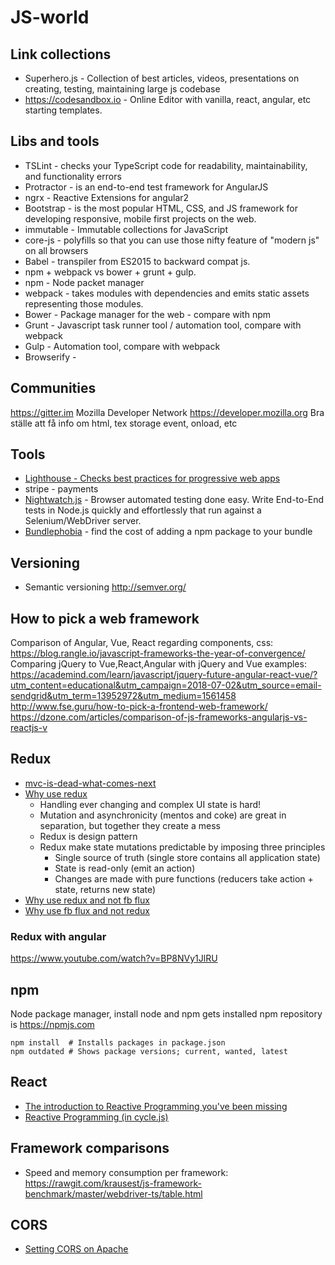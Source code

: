 # JS-world

## Link collections

* Superhero.js - Collection of best articles, videos, presentations on creating, testing, maintaining large js codebase
* https://codesandbox.io - Online Editor with vanilla, react, angular, etc starting templates.

## Libs and tools

* TSLint - checks your TypeScript code for readability, maintainability, and functionality errors
* Protractor - is an end-to-end test framework for AngularJS
* ngrx - Reactive Extensions for angular2
* Bootstrap - is the most popular HTML, CSS, and JS framework for developing responsive, mobile first projects on the web.
* immutable - Immutable collections for JavaScript
* core-js - polyfills so that you can use those nifty feature of "modern js" on all browsers
* Babel - transpiler from ES2015 to backward compat js.
* npm + webpack vs bower + grunt + gulp.
* npm - Node packet manager
* webpack - takes modules with dependencies and emits static assets representing those modules.
* Bower - Package manager for the web - compare with npm 
* Grunt - Javascript task runner tool / automation tool, compare with webpack
* Gulp - Automation tool, compare with webpack
* Browserify - 

## Communities

<https://gitter.im>
Mozilla Developer Network <https://developer.mozilla.org> Bra ställe att få info om html, tex storage event, onload, etc

## Tools

* [Lighthouse - Checks best practices for progressive web apps](https://www.youtube.com/watch?v=6LQJtH90-aA)
* stripe - payments
* [Nightwatch.js](http://nightwatchjs.org/) - Browser automated testing done easy. Write End-to-End tests in Node.js quickly and effortlessly that run against a Selenium/WebDriver server. 
* [Bundlephobia](https://bundlephobia.com/) - find the cost of adding a npm package to your bundle

## Versioning

* Semantic versioning <http://semver.org/>

## How to pick a web framework

Comparison of Angular, Vue, React regarding components, css: https://blog.rangle.io/javascript-frameworks-the-year-of-convergence/
Comparing jQuery to Vue,React,Angular with jQuery and Vue examples: https://academind.com/learn/javascript/jquery-future-angular-react-vue/?utm_content=educational&utm_campaign=2018-07-02&utm_source=email-sendgrid&utm_term=13952972&utm_medium=1561458
http://www.fse.guru/how-to-pick-a-frontend-web-framework/
https://dzone.com/articles/comparison-of-js-frameworks-angularjs-vs-reactjs-v

## Redux

* [mvc-is-dead-what-comes-next](https://dzone.com/articles/mvc-is-dead-what-comes-next)
* [Why use redux](http://redux.js.org/docs/introduction/Motivation.html)
  * Handling ever changing and complex UI state is hard!
  * Mutation and asynchronicity (mentos and coke) are great in separation, but together they create a mess
  * Redux is design pattern
  * Redux make state mutations predictable by imposing three principles
    * Single source of truth (single store contains all application state)
    * State is read-only (emit an action)
    * Changes are made with pure functions (reducers take action + state, returns new state)
* [Why use redux and not fb flux](http://stackoverflow.com/questions/32461229/why-use-redux-over-facebook-flux)
* [Why use fb flux and not redux](http://stackoverflow.com/questions/32021763/what-could-be-the-downsides-of-using-redux-instead-of-flux/32916602#32916602)

### Redux with angular

<https://www.youtube.com/watch?v=BP8NVy1JlRU>

## npm

Node package manager, install node and npm gets installed
npm repository is <https://npmjs.com>

    npm install  # Installs packages in package.json
    npm outdated # Shows package versions; current, wanted, latest    

## React

* [The introduction to Reactive Programming you've been missing](https://gist.github.com/staltz/868e7e9bc2a7b8c1f754)
* [Reactive Programming (in cycle.js)](https://cycle.js.org/streams.html)

## Framework comparisons

* Speed and memory consumption per framework: <https://rawgit.com/krausest/js-framework-benchmark/master/webdriver-ts/table.html>

## CORS

* [Setting CORS on Apache](https://benjaminhorn.io/code/setting-cors-cross-origin-resource-sharing-on-apache-with-correct-response-headers-allowing-everything-through/)
